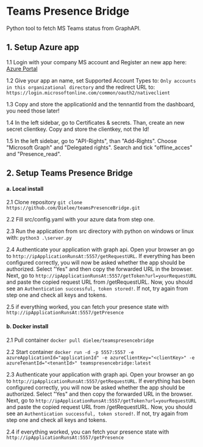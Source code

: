 # Teams Presence Bridge
Python tool to fetch MS Teams status from GraphAPI.

## 1. Setup Azure app

1.1  Login with your company MS account and Register an new app here: [Azure Portal](https://portal.azure.com/#blade/Microsoft_AAD_RegisteredApps/ApplicationsListBlade "Azure Portal")

1.2  Give your app an name, set Supported Account Types to: `Only accounts in this organizational directory` and the redirect URL to: `https://login.microsoftonline.com/common/oauth2/nativeclient`

1.3  Copy and store the applicationId and the tennantId from the dashboard, you need those later!

1.4 In the left sidebar, go to Certificates & secrets. Than, create an new secret clientkey.
Copy and store the clientkey, not the Id!

1.5 In the left sidebar, go to "API-Rights", than "Add-Rights".
Choose "Microsoft Graph" and "Delegated rights".
Search and tick "offline_acces" and "Presence_read".

##  2. Setup Teams Presence Bridge
#### a. Local install

2.1 Clone repository `git clone https://github.com/Dielee/teamsPresenceBridge.git`

2.2 Fill src/config.yaml with your azure data from step one.

2.3 Run the application from src directory with python on windows or linux with:
`python3 .\server.py`

2.4 Authenticate your application with graph api. Open your browser an go to `http://ipApplicationRunsAt:5557/getRequestURL`. If everything has been configured correctly, you will now be asked whether the app should be authorized. Select "Yes" and then copy the forwarded URL in the browser. Next, go to `http://ipApplicationRunsAt:5557/getToken?url=yourRequestURL` and paste the copied request URL from /getRequestURL.  Now, you should see an `Authentication successful, token stored!`. If not, try again from step one and check all keys and tokens.

2.5 if everything worked, you can fetch your presence state with `http://ipApplicationRunsAt:5557/getPresence` 

#### b. Docker install

2.1 Pull container `docker pull dielee/teamspresencebridge`

2.2 Start container `docker run -d -p 5557:5557 -e azureApplicationId="applicationId" -e azureClientKey="<clientKey>" -e azureTenantId="<tenantId>" teamspresencebridge:latest`

2.3 Authenticate your application with graph api. Open your browser an go to `http://ipApplicationRunsAt:5557/getRequestURL`. If everything has been configured correctly, you will now be asked whether the app should be authorized. Select "Yes" and then copy the forwarded URL in the browser. Next, go to `http://ipApplicationRunsAt:5557/getToken?url=yourRequestURL` and paste the copied request URL from /getRequestURL.  Now, you should see an `Authentication successful, token stored!`. If not, try again from step one and check all keys and tokens.

2.4 if everything worked, you can fetch your presence state with `http://ipApplicationRunsAt:5557/getPresence` 

